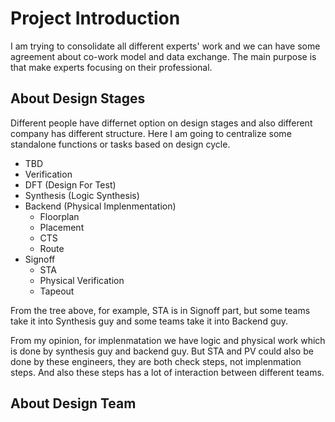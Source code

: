 # Project Introduction

I am trying to consolidate all different experts' work and we can have some agreement about co-work model and data exchange. The main purpose is that make experts focusing on their professional.

## About Design Stages

Different people have differnet option on design stages and also different company has different structure. Here I am going to centralize some standalone functions or tasks based on design cycle.

- TBD
- Verification
- DFT (Design For Test)
- Synthesis (Logic Synthesis)
- Backend (Physical Implenmentation)
  - Floorplan
  - Placement
  - CTS
  - Route
- Signoff
  - STA
  - Physical Verification
  - Tapeout

From the tree above, for example, STA is in Signoff part, but some teams take it into Synthesis guy and some teams take it into Backend guy.

From my opinion, for implenmatation we have logic and physical work which is done by synthesis guy and backend guy. But STA and PV could also be done by these engineers, they are both check steps, not implenmation steps. And also these steps has a lot of interaction between different teams.

## About Design Team
